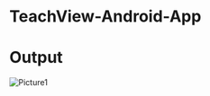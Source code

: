 # TeachView-Android-App


# Output
![Picture1](https://user-images.githubusercontent.com/95735575/230734138-61167fe1-8325-48cf-84b2-3b5927031f77.jpg)

